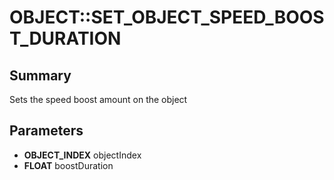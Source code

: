 # OBJECT::SET_OBJECT_SPEED_BOOST_DURATION

## Summary
Sets the speed boost amount on the object

## Parameters
* **OBJECT_INDEX** objectIndex
* **FLOAT** boostDuration